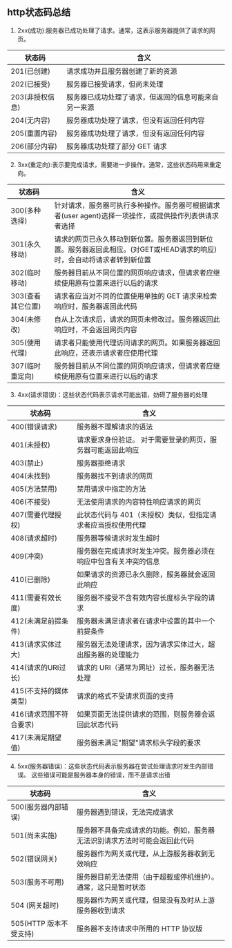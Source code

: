 ## http状态码总结

1. 2xx(成功):服务器已成功处理了请求。通常，这表示服务器提供了请求的网页。


| 状态码 | 含义 | 
| ---- | ----  |
|  201(已创建) | 请求成功并且服务器创建了新的资源 |
|  202(已接受) | 服务器已接受请求，但尚未处理 |
|  203(非授权信息) | 服务器已成功处理了请求，但返回的信息可能来自另一来源 |
|  204(无内容) | 服务器成功处理了请求，但没有返回任何内容 |
|  205(重置内容) | 服务器成功处理了请求，但没有返回任何内容 |
|  206(部分内容) | 服务器成功处理了部分 GET 请求 |

2. 3xx(重定向):表示要完成请求，需要进一步操作。通常，这些状态码用来重定向。

| 状态码 | 含义 | 
| -------------- | ----  |
|  300(多种选择) | 针对请求，服务器可执行多种操作。服务器可根据请求者(user  agent)选择一项操作，或提供操作列表供请求者选择 |
|  301(永久移动) | 请求的网页已永久移动到新位置。服务器返回到新位置。服务器返回此相应。(对GET或HEAD请求的响应)时，会自动将请求者转到新位置 |
|  302(临时移动) | 服务器目前从不同位置的网页响应请求，但请求者应继续使用原有位置来进行以后的请求 |
|  303(查看其它位置) | 请求者应当对不同的位置使用单独的 GET 请求来检索响应时，服务器返回此代码 |
|  304(未修改) | 自从上次请求后，请求的网页未修改过。服务器返回此响应时，不会返回网页内容 |
|  305(使用代理) | 请求者只能使用代理访问请求的网页。如果服务器返回此响应，还表示请求者应使用代理 |
|  307(临时重定向) | 服务器目前从不同位置的网页响应请求，但请求者应继续使用原有位置来进行以后的请求 |

3. 4xx(请求错误)：这些状态代码表示请求可能出错，妨碍了服务器的处理

| 状态码 | 含义 | 
| ------------- | ----  |
|400(错误请求)    |服务器不理解请求的语法        |
|401(未授权)    |请求要求身份验证。 对于需要登录的网页，服务器可能返回此响应        |
|403(禁止)    |服务器拒绝请求        |
|404(未找到)    |服务器找不到请求的网页       |
|405(方法禁用)    |禁用请求中指定的方法        |
|406(不接受)    |无法使用请求的内容特性响应请求的网页        |
|407(需要代理授权)    |此状态代码与 401（未授权）类似，但指定请求者应当授权使用代理        |
|408(请求超时)    |服务器等候请求时发生超时        |
|409(冲突)    |服务器在完成请求时发生冲突。服务器必须在响应中包含有关冲突的信息        |
|410(已删除)    |如果请求的资源已永久删除，服务器就会返回此响应        |
|411(需要有效长度)    |服务器不接受不含有效内容长度标头字段的请求        |
|412(未满足前提条件)    |服务器未满足请求者在请求中设置的其中一个前提条件        |
|413(请求实体过大)    |服务器无法处理请求，因为请求实体过大，超出服务器的处理能力        |
|414(请求的URI过长)| 请求的 URI（通常为网址）过长，服务器无法处理        |
|415(不支持的媒体类型)    |请求的格式不受请求页面的支持        |
|416(请求范围不符合要求)    |如果页面无法提供请求的范围，则服务器会返回此状态代码        |
|417(未满足期望值)    |服务器未满足"期望"请求标头字段的要求        |

4. 5xx(服务器错误)：这些状态代码表示服务器在尝试处理请求时发生内部错误。 这些错误可能是服务器本身的错误，而不是请求出错

| 状态码 | 含义 | 
| ------------- | ----  |
|  500(服务器内部错误)   |  服务器遇到错误，无法完成请求     |
|  501(尚未实施)   |  服务器不具备完成请求的功能。例如，服务器无法识别请求方法时可能会返回此代码     |
|  502(错误网关)   |  服务器作为网关或代理，从上游服务器收到无效响应     |
|  503(服务不可用)   |  服务器目前无法使用（由于超载或停机维护）。通常，这只是暂时状态     |
|  504 (网关超时)   |  服务器作为网关或代理，但是没有及时从上游服务器收到请求     |
|  505(HTTP 版本不受支持)   |  服务器不支持请求中所用的 HTTP 协议版     |